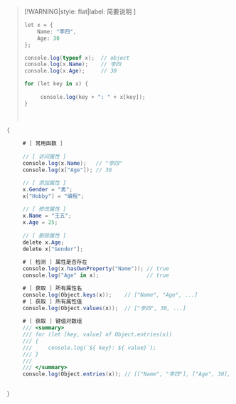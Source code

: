 <br/>

>[!WARNING|style: flat|label: 简要说明 ]
>
>```csharp
>let x = {
>     Name: "李四",
>     Age: 30
>};
>
>console.log(typeof x);  // object
>console.log(x.Name);    // 李四
>console.log(x.Age);     // 30   
>
>for (let key in x) {
>      
>      console.log(key + ": " + x[key]);
>}
>
>
>```
>
>
>
><br/>

```csharp
{
    
     # [ 常用函数 ]
    
     // [ 访问属性 ]
     console.log(x.Name);   // "李四"
     console.log(x["Age"]); // 30

     // [ 添加属性 ]
     x.Gender = "男";
     x["Hobby"] = "编程";
     
     // [ 修改属性 ]
     x.Name = "王五";
     x.Age = 25;
    
     // [ 删除属性 ]
     delete x.Age;
     delete x["Gender"];
    
     # [ 检测 ] 属性是否存在
     console.log(x.hasOwnProperty("Name")); // true
     console.log("Age" in x);               // true

     # [ 获取 ] 所有属性名
     console.log(Object.keys(x));    // ["Name", "Age", ...]
     # [ 获取 ] 所有属性值
     console.log(Object.values(x));  // ["李四", 30, ...]
    
     # [ 获取 ] 键值对数组 
     /// <summary>
     /// for (let [key, value] of Object.entries(x)) 
     /// {
     ///     console.log(`${ key}: ${ value}`);
     /// }
     /// 
     /// </summary>
     console.log(Object.entries(x)); // [["Name", "李四"], ["Age", 30], ...]
    
     
}


```

